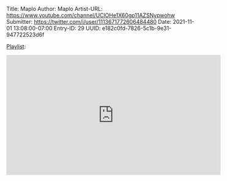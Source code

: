 Title: Maplo
Author: Maplo
Artist-URL: https://www.youtube.com/channel/UClOHe1X60gp11AZSNypwohw
Submitter: https://twitter.com/i/user/1113671772606484480
Date: 2021-11-01 13:08:00-07:00
Entry-ID: 29
UUID: e182c0fd-7826-5c1b-9e31-947722523d6f


[Playlist](https://www.youtube.com/playlist?list=PLKESypL7JLB8IIEVWMLD4Kmxs_GCk_Sr9):

<iframe width="560" height="315" src="https://www.youtube.com/embed/videoseries?list=PLKESypL7JLB8IIEVWMLD4Kmxs_GCk_Sr9" title="YouTube video player" frameborder="0" allow="accelerometer; autoplay; clipboard-write; encrypted-media; gyroscope; picture-in-picture" allowfullscreen seamless></iframe>

